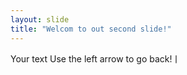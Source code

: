 ```yaml
---
layout: slide
title: "Welcom to out second slide!"
---
```

Your text
Use the left arrow to go back!ㅣ
